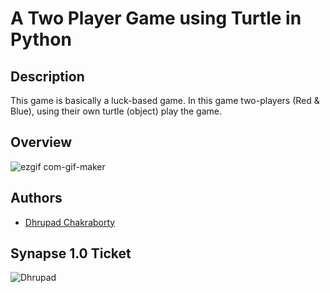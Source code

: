 # A Two Player Game using Turtle in Python

## Description

This game is basically a luck-based game. In this game two-players (Red & Blue), using their own turtle (object) play the game.

## Overview

![ezgif com-gif-maker](https://user-images.githubusercontent.com/91726340/213188831-783df742-d15f-444c-a063-15b94e11ea4c.gif)

## Authors

* [Dhrupad Chakraborty](https://github.com/dhrupad17)

## Synapse 1.0 Ticket

![Dhrupad](https://user-images.githubusercontent.com/91726340/211203653-48a1b4d7-c88e-4090-a59d-fd7e59dbe98d.png)
